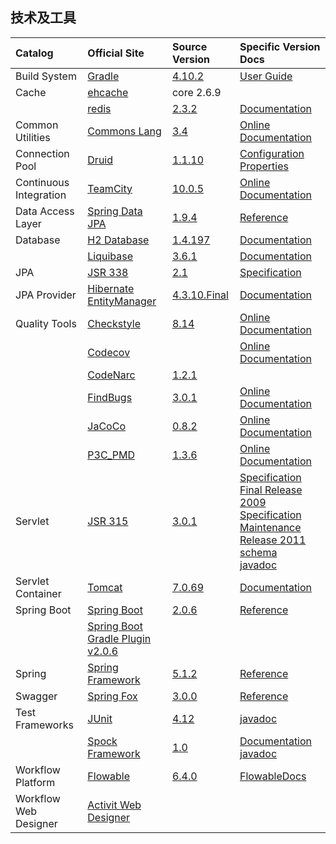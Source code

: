 技术及工具
--------

|Catalog               |Official Site                |Source Version      |Specific Version Docs  |
|:---------------------|:----------------------------|:----------------   |:----------------------|
|Build System          |[Gradle][bs-1]               |[4.10.2][bs-2]     |[User Guide][bs-3]|
|Cache                 |[ehcache][ce-o]              |core 2.6.9          |                       |
|                      |[redis][cr-o]                |[2.3.2][cr-s]      |[Documentation][cr-d]  |
|Common Utilities      |[Commons Lang][cu-cl-o]      |[3.4][cu-cl-s]    |[Online Documentation][cu-cl-d]|
|Connection Pool       |[Druid][cp-d-o]              |[1.1.10][cp-d-s]  |[Configuration Properties][cp-d-cp]|
|Continuous Integration|[TeamCity][ci-tc-o]          |[10.0.5][ci-tc-s] |[Online Documentation][ci-tc-d]|
|Data Access Layer     |[Spring Data JPA][sdj-1]     |[1.9.4][sdj-2]    |[Reference][sdj-3]|
|Database              |[H2 Database][db-1]          |[1.4.197][db-2]   |[Documentation][db-3]|
|                      |[Liquibase][db-lb-o]         |[3.6.1][db-lb-s]  |[Documentation][db-lb-d]|
|JPA                   |[JSR 338][jpa-0]             |[2.1][jpa-1]      |[Specification][jpa-2] |
|JPA Provider          |[Hibernate EntityManager][jpa-he-o]|[4.3.10.Final][jpa-he-s]|[Documentation][jpa-he-d]|
|Quality Tools         |[Checkstyle][qt-cs-o]        |[8.14][qt-cs-s]  |[Online Documentation][qt-cs-d]|
|                      |[Codecov][qt-cc-o]           |                  |[Online Documentation][qt-cc-d]|
|                      |[CodeNarc][qt-cn-o]          |[1.2.1][qt-cn-s] |                       |
|                      |[FindBugs][qt-fb-o]          |[3.0.1][qt-fb-s] |[Online Documentation][qt-fb-d]|
|                      |[JaCoCo][qt-jcc-o]           |[0.8.2][qt-jcc-s]|[Online Documentation][qt-jcc-d]|
|                      |[P3C_PMD][qt-pmd-o]          |[1.3.6][qt-pmd-s]|[Online Documentation][qt-pmd-d]|
|Servlet               |[JSR 315][s-1]               |[3.0.1][s-2]      |[Specification Final Release 2009][s-3] <br> [Specification Maintenance Release 2011][s-4] <br> [schema][s-5] <br> [javadoc][s-6] |
|Servlet Container     |[Tomcat][sc-1]               |[7.0.69][sc-2]   |[Documentation][sc-3]  |
|Spring Boot           |[Spring Boot][s-sb-o]        |[2.0.6][s-sb-s]  |[Reference][s-sb-d]    |
|                      |[Spring Boot Gradle Plugin v2.0.6][sbgp]|          |                       |
|Spring                |[Spring Framework][s-sf-o]   |[5.1.2][s-sf-s]  |[Reference][s-sf-d]    |
|Swagger               |[Spring Fox][s-s-o]          |[3.0.0][s-s-s]   |[Reference][s-s-d]    |
|Test Frameworks       |[JUnit][tf-ju-o]             |[4.12][tf-ju-s]  |[javadoc][tf-ju-d]     |
|                      |[Spock Framework][tf-sf-o]   |[1.0][tf-sf-s]   |[Documentation][tf-sf-d1] <br> [javadoc][tf-sf-d2]|
|Workflow Platform     |[Flowable][wp-1]             |[6.4.0][wp-2]    |[FlowableDocs][wp-3]|
|Workflow Web Designer |[Activit Web Designer][wwd-1]|                  |                       |


[bs-1]: http://gradle.org/
[bs-2]: https://github.com/gradle/gradle/tree/v4.10.2
[bs-3]: https://docs.gradle.org/4.10.2/userguide/userguide.html
[bs-4]: projects/gradle/2.12/dsl/index.html
[bs-5]: projects/gradle/2.12/javadoc/index.html
[bs-6]: projects/gradle/2.12/groovydoc/index.html
[ce-o]: http://ehcache.org/
[ci-tc-o]: https://www.jetbrains.com/teamcity/
[ci-tc-s]: https://www.jetbrains.com/teamcity/download/
[ci-tc-d]: https://confluence.jetbrains.com/display/TCD10/TeamCity+Documentation
[cp-d-o]: https://github.com/alibaba/druid
[cp-d-s]: https://github.com/alibaba/druid/tree/1.1.11
[cp-d-cp]: https://github.com/alibaba/druid/wiki/FAQ  
[cr-o]: http://redis.io/
[cr-s]: https://github.com/antirez/redis/tree/3.2.4
[cr-d]: https://github.com/antirez/redis-doc
[cu-cl-o]: http://commons.apache.org/proper/commons-lang/
[cu-cl-s]: https://github.com/apache/commons-lang/tree/LANG_3_4
[cu-cl-d]: http://commons.apache.org/proper/commons-lang/javadocs/api-3.4/index.html
[cu-jt-o]: http://www.joda.org/joda-time/
[cu-jt-s]: https://github.com/JodaOrg/joda-time/tree/v2.9.4
[cu-jt-d1]: http://www.joda.org/joda-time/quickstart.html
[cu-jt-d2]: http://www.joda.org/joda-time/userguide.html
[db-1]: http://h2database.com/html/main.html
[db-2]: https://github.com/h2database/h2database/tree/version-1.4.197/h2
[db-3]: http://h2database.com/html/main.html
[db-lb-o]: http://www.liquibase.org/
[db-lb-s]: https://github.com/liquibase/liquibase/tree/liquibase-parent-3.6.1
[db-lb-d]: http://www.liquibase.org/documentation/index.html
[eai]: https://en.wikipedia.org/wiki/Enterprise_application_integration
[gpg-1]: http://akhikhl.github.io/gretty-doc/Getting-started.html
[gpg-2]: https://github.com/akhikhl/gretty/tree/v1.2.4
[gpg-3]: projects/gretty/1.2.4/index.html
[jpa-0]: https://jcp.org/en/jsr/detail?id=338
[jpa-1]: https://jcp.org/aboutJava/communityprocess/final/jsr338/index.html
[jpa-2]: projects/JPA/2.1/JavaPersistence2.1.pdf
[jpa-he-o]: http://hibernate.org/orm/
[jpa-he-s]: https://github.com/hibernate/hibernate-orm/tree/4.3.10.Final
[jpa-he-d]: http://hibernate.org/orm/documentation/4.3/
[qt-cc-o]: https://codecov.io/
[qt-cc-d]: https://codecov.io/docs
[qt-cn-o]: http://codenarc.sourceforge.net/
[qt-cn-s]: https://github.com/CodeNarc/CodeNarc/tree/v1.2.1
[qt-cs-o]: http://checkstyle.sourceforge.net/
[qt-cs-s]: https://github.com/checkstyle/checkstyle/tree/checkstyle-8.14
[qt-cs-d]: http://checkstyle.sourceforge.net/checks.html
[qt-fb-o]: http://findbugs.sourceforge.net/
[qt-fb-s]: https://github.com/findbugsproject/findbugs/tree/release-3.0.1
[qt-fb-d]: http://findbugs.sourceforge.net/manual/index.html
[qt-jcc-o]: http://eclemma.org/jacoco/
[qt-jcc-s]: https://github.com/jacoco/jacoco/tree/v0.8.2
[qt-jcc-d]: http://eclemma.org/jacoco/trunk/doc/
[qt-pmd-o]: https://github.com/alibaba/p3c
[qt-pmd-s]: https://github.com/alibaba/p3c/tree/p3c-pmd-1.3.6
[qt-pmd-d]: https://github.com/alibaba/p3c/blob/master/%E9%98%BF%E9%87%8C%E5%B7%B4%E5%B7%B4Java%E5%BC%80%E5%8F%91%E6%89%8B%E5%86%8C%EF%BC%88%E8%AF%A6%E5%B0%BD%E7%89%88%EF%BC%89.pdf
[s-1]: https://jcp.org/en/jsr/detail?id=315
[s-2]: projects/servlet/3.0/schema/javax.servlet.jar
[s-3]: projects/servlet/3.0/servlet-3_0-final-spec.pdf
[s-4]: projects/servlet/3.0/servlet-3_0-mrel-spec.pdf
[s-5]: projects/servlet/3.0/schema
[s-6]: projects/servlet/3.0/javadoc/index.html
[s-sb-o]: https://spring.io/projects/spring-boot
[s-sf-o]: http://projects.spring.io/spring-framework/
[s-sb-s]: https://github.com/spring-projects/spring-boot/tree/v2.0.6.RELEASE
[s-sf-s]: https://github.com/spring-projects/spring-framework/tree/v5.1.2.RELEASE
[s-sb-d]: https://docs.spring.io/spring-boot/docs/2.0.6.RELEASE/reference/htmlsingle/
[s-sf-d]: https://docs.spring.io/spring/docs/5.1.2.RELEASE/spring-framework-reference/
[sbgp]: https://docs.spring.io/spring-boot/docs/2.0.6.RELEASE/gradle-plugin/reference/html/
[sc-1]: http://tomcat.apache.org/
[sc-2]: http://archive.apache.org/dist/tomcat/tomcat-7/v7.0.69/src/
[sc-3]: https://tomcat.apache.org/tomcat-7.0-doc/index.html
[sdj-1]: https://spring.io/projects/spring-data-jpa
[sdj-2]: https://github.com/spring-projects/spring-data-jpa/tree/1.9.4.RELEASE
[sdj-3]: https://docs.spring.io/spring-data/jpa/docs/1.9.4.RELEASE/reference/html/
[s-s-o]: http://springfox.github.io/springfox/
[s-s-s]: https://github.com/springfox/springfox
[s-s-d]:  http://springfox.github.io/springfox/docs/snapshot/
[tf-ju-o]: http://junit.org/junit4/
[tf-ju-s]: https://github.com/junit-team/junit/tree/r4.12
[tf-ju-d]: projects/junit/4.12/index.html
[tf-sf-o]: http://spockframework.org
[tf-sf-s]: https://github.com/spockframework/spock/tree/spock-1.0
[tf-sf-d1]: projects/spock/1.0/doc/index.html
[tf-sf-d2]: projects/spock/1.0/javadoc/index.html
[wp-1]: https://www.flowable.org/
[wp-2]: https://github.com/flowable/flowable-engine/tree/flowable-6.4.0
[wp-3]: https://www.flowable.org/docs/userguide/index.html#_getting_started
[wwd-1]: https://github.com/AlphaHinex/Activiti/tree/web-designer
